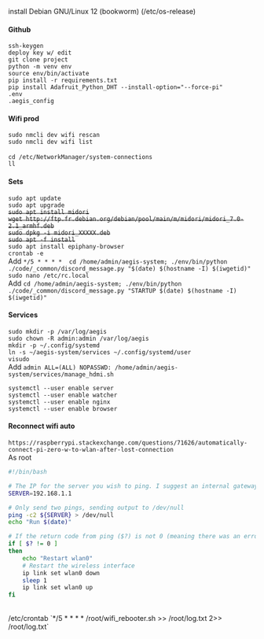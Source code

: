 install Debian GNU/Linux 12 (bookworm)  (/etc/os-release)

#### Github

`ssh-keygen`<br>
`deploy key w/ edit`<br>
`git clone project`<br>
`python -m venv env`<br>
`source env/bin/activate`<br>
`pip install -r requirements.txt`<br>
`pip install Adafruit_Python_DHT --install-option="--force-pi"`<br>
`.env`<br>
`.aegis_config`<br>

#### Wifi prod
`sudo nmcli dev wifi rescan`<br>
`sudo nmcli dev wifi list`<br>
<br>
`cd /etc/NetworkManager/system-connections`<br>
`ll`

#### Sets
`sudo apt update`<br>
`sudo apt upgrade`<br>
~~`sudo apt install midori`~~<br>
~~`wget http://ftp.fr.debian.org/debian/pool/main/m/midori/midori_7.0-2.1_armhf.deb`~~<br>
~~`sudo dpkg -i midori_XXXXX.deb`~~<br>
~~`sudo apt -f install`~~<br>
`sudo apt install epiphany-browser`<br>
`crontab -e`<br>
Add `*/5 * * * *  cd /home/admin/aegis-system; ./env/bin/python ./code/_common/discord_message.py "$(date) $(hostname -I) $(iwgetid)"`<br>
`sudo nano /etc/rc.local`<br>
Add `cd /home/admin/aegis-system; ./env/bin/python ./code/_common/discord_message.py "STARTUP $(date) $(hostname -I) $(iwgetid)"`<br>


#### Services
`sudo mkdir -p /var/log/aegis`<br>
`sudo chown -R admin:admin /var/log/aegis`<br>
`mkdir -p ~/.config/systemd`<br>
`ln -s ~/aegis-system/services ~/.config/systemd/user`<br>
`visudo`<br>
Add `admin ALL=(ALL) NOPASSWD: /home/admin/aegis-system/services/manage_hdmi.sh`<br>

`systemctl --user enable server`<br>
`systemctl --user enable watcher`<br>
`systemctl --user enable nginx`<br>
`systemctl --user enable browser`<br>


#### Reconnect wifi auto
`https://raspberrypi.stackexchange.com/questions/71626/automatically-connect-pi-zero-w-to-wlan-after-lost-connection`<br>
As root <br>
```sh
#!/bin/bash

# The IP for the server you wish to ping. I suggest an internal gateway.
SERVER=192.168.1.1

# Only send two pings, sending output to /dev/null
ping -c2 ${SERVER} > /dev/null
echo "Run $(date)"

# If the return code from ping ($?) is not 0 (meaning there was an error)
if [ $? != 0 ]
then
    echo "Restart wlan0"
    # Restart the wireless interface
    ip link set wlan0 down
    sleep 1
    ip link set wlan0 up
fi
```
<br>
/etc/crontab `*/5 * * * * /root/wifi_rebooter.sh >> /root/log.txt 2>> /root/log.txt`<br>

